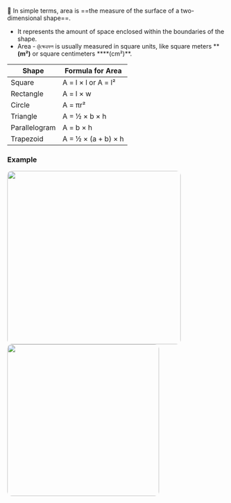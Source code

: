 📌 In simple terms, area is ==the measure of the surface of a two-dimensional shape==. 
- It represents the amount of space enclosed within the boundaries of the shape. 
- Area - `@ক্ষেত্রফল`  is usually measured in square units, like square meters ****(m²)** or square centimeters ****(cm²)**.

| **Shape**     | **Formula for Area** |
| ------------- | -------------------- |
| Square        | A = l × l or A = l²  |
| Rectangle     | A = l × w            |
| Circle        | A = πr²              |
| Triangle      | A = ½ × b × h        |
| Parallelogram | A = b × h            |
| Trapezoid     | A = ½ × (a + b) × h  |
### Example 

<img src="area-images-2.png" width=400 style="border-radius: 10px" />

<img src="area-image-3.png" width=350 style="border-radius: 10px" />
